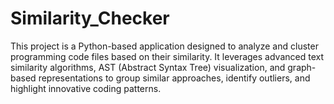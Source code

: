 # Similarity_Checker
This project is a Python-based application designed to analyze and cluster programming code files based on their similarity. It leverages advanced text similarity algorithms, AST (Abstract Syntax Tree) visualization, and graph-based representations to group similar approaches, identify outliers, and highlight innovative coding patterns. 
